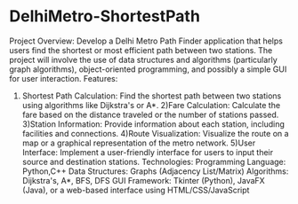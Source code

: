 # DelhiMetro-ShortestPath
Project Overview:
Develop a Delhi Metro Path Finder application that helps users find the shortest or most efficient path between two stations. The project will involve the use of data structures and algorithms (particularly graph algorithms), object-oriented programming, and possibly a simple GUI for user interaction.
Features:
1) Shortest Path Calculation:
   Find the shortest path between two stations using algorithms like Dijkstra's or A*.
2)Fare Calculation:
   Calculate the fare based on the distance traveled or the number of stations passed.
3)Station Information:
   Provide information about each station, including facilities and connections.
4)Route Visualization:
   Visualize the route on a map or a graphical representation of the metro network.
5)User Interface:
   Implement a user-friendly interface for users to input their source and destination stations.
Technologies:
Programming Language: Python,C++
Data Structures: Graphs (Adjacency List/Matrix)
Algorithms: Dijkstra's, A*, BFS, DFS
GUI Framework: Tkinter (Python), JavaFX (Java), or a web-based interface using HTML/CSS/JavaScript
